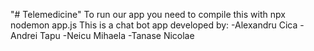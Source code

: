 "# Telemedicine" 
To run our app you need to compile this with npx nodemon app.js
This is a chat bot app developed by: 
-Alexandru Cica
-Andrei Tapu
-Neicu Mihaela
-Tanase Nicolae